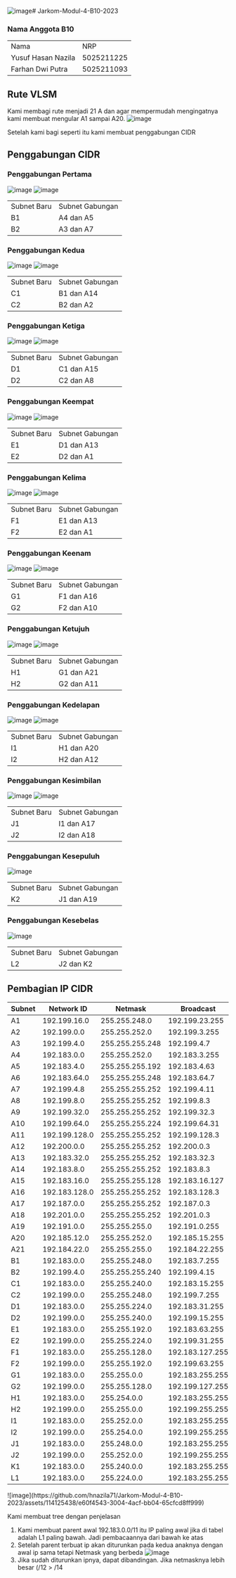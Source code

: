 ![image](https://github.com/hnazila71/Jarkom-Modul-4-B10-2023/assets/114125438/986b5b04-287d-471a-a9ac-15abecd5cdb0)# Jarkom-Modul-4-B10-2023

### Nama Anggota B10
 <table>
 	<tr>
 		<td> Nama </td>
 		<td> NRP </td>
 	</tr>
 	<tr>
 		<td> Yusuf Hasan Nazila </td>
 		<td> 5025211225</td>
 	</tr>
	 <tr>
		 <td> Farhan Dwi Putra </td>
 		<td> 5025211093</td>
	 </tr>
 </table>

 ## Rute VLSM
 Kami membagi rute menjadi 21 A dan agar mempermudah mengingatnya kami membuat mengular A1 sampai A20. 
 ![image](https://github.com/hnazila71/Jarkom-Modul-4-B10-2023/assets/114125438/39f70c54-1a2b-4a97-bdc4-cbf98f480ed1)

 Setelah kami bagi seperti itu kami membuat penggabungan CIDR 


 ## Penggabungan CIDR
### Penggabungan Pertama
![image](https://github.com/hnazila71/Jarkom-Modul-4-B10-2023/assets/114125438/c46b5362-9432-4cb6-a5ab-07bc0ccb495c)
![image](https://github.com/hnazila71/Jarkom-Modul-4-B10-2023/assets/114125438/0f1ca71f-857d-49e0-8ab7-d7a7bf17238d)

<table>
 	<tr>
 		<td> Subnet Baru </td>
 		<td> Subnet Gabungan </td>
 	</tr>
 	<tr>
 		<td> B1 </td>
 		<td> A4 dan A5</td>
 	</tr>
	 <tr>
		 <td> B2 </td>
 		<td> A3 dan A7</td>
	 </tr>
</table>



### Penggabungan Kedua
![image](https://github.com/hnazila71/Jarkom-Modul-4-B10-2023/assets/114125438/e9de230e-0e28-449f-81e0-d3be3747e547)
![image](https://github.com/hnazila71/Jarkom-Modul-4-B10-2023/assets/114125438/3a2a6bbf-fa42-44e4-8e6a-701cb7d09cbf)

<table>
 	<tr>
 		<td> Subnet Baru </td>
 		<td> Subnet Gabungan </td>
 	</tr>
 	<tr>
 		<td> C1 </td>
 		<td> B1 dan A14</td>
 	</tr>
	 <tr>
		 <td> C2 </td>
 		<td> B2 dan A2</td>
	 </tr>
</table>



### Penggabungan Ketiga
![image](https://github.com/hnazila71/Jarkom-Modul-4-B10-2023/assets/114125438/01bfef96-aae9-4472-a8a9-f2187388883b)
![image](https://github.com/hnazila71/Jarkom-Modul-4-B10-2023/assets/114125438/ed752e2f-6e53-4287-93e6-cdd226da9af8)


<table>
 	<tr>
 		<td> Subnet Baru </td>
 		<td> Subnet Gabungan </td>
 	</tr>
 	<tr>
 		<td> D1 </td>
 		<td> C1 dan A15</td>
 	</tr>
	 <tr>
		 <td> D2 </td>
 		<td> C2 dan A8</td>
	 </tr>
</table>


### Penggabungan Keempat
![image](https://github.com/hnazila71/Jarkom-Modul-4-B10-2023/assets/114125438/1b2ec229-46c8-4e93-97c9-03a0cdc6241f)
![image](https://github.com/hnazila71/Jarkom-Modul-4-B10-2023/assets/114125438/e8243a72-91d0-4a04-86e3-c80aac73929a)



<table>
 	<tr>
 		<td> Subnet Baru </td>
 		<td> Subnet Gabungan </td>
 	</tr>
 	<tr>
 		<td> E1 </td>
 		<td> D1 dan A13</td>
 	</tr>
	 <tr>
		 <td> E2 </td>
 		<td> D2 dan A1</td>
	 </tr>
</table>

### Penggabungan Kelima
![image](https://github.com/hnazila71/Jarkom-Modul-4-B10-2023/assets/114125438/ea8ed230-c0a6-45cf-a58e-2f724246f2c0)
![image](https://github.com/hnazila71/Jarkom-Modul-4-B10-2023/assets/114125438/7e1c395d-21f9-4c86-92db-e172d9b1da93)


<table>
 	<tr>
 		<td> Subnet Baru </td>
 		<td> Subnet Gabungan </td>
 	</tr>
 	<tr>
 		<td> F1 </td>
 		<td> E1 dan A13</td>
 	</tr>
	 <tr>
		 <td> F2 </td>
 		<td> E2 dan A1</td>
	 </tr>
</table>

### Penggabungan Keenam
![image](https://github.com/hnazila71/Jarkom-Modul-4-B10-2023/assets/114125438/67ba732a-67ee-477a-bffb-086a46200621)
![image](https://github.com/hnazila71/Jarkom-Modul-4-B10-2023/assets/114125438/666a22f7-b4a6-4f31-b327-cedea5b5e8de)



<table>
 	<tr>
 		<td> Subnet Baru </td>
 		<td> Subnet Gabungan </td>
 	</tr>
 	<tr>
 		<td> G1 </td>
 		<td> F1 dan A16</td>
 	</tr>
	 <tr>
		 <td> G2 </td>
 		<td> F2 dan A10</td>
	 </tr>
</table>

### Penggabungan Ketujuh
![image](https://github.com/hnazila71/Jarkom-Modul-4-B10-2023/assets/114125438/5e1c3045-951b-478f-af6d-092f727bef4f)
![image](https://github.com/hnazila71/Jarkom-Modul-4-B10-2023/assets/114125438/b6e694ee-7890-4c8d-bad6-df7185c8e414)


<table>
 	<tr>
 		<td> Subnet Baru </td>
 		<td> Subnet Gabungan </td>
 	</tr>
 	<tr>
 		<td> H1 </td>
 		<td> G1 dan A21</td>
 	</tr>
	 <tr>
		 <td> H2 </td>
 		<td> G2 dan A11</td>
	 </tr>
</table>

### Penggabungan Kedelapan
![image](https://github.com/hnazila71/Jarkom-Modul-4-B10-2023/assets/114125438/f4840c2d-e9a4-4b07-84e7-645459bf56cb)
![image](https://github.com/hnazila71/Jarkom-Modul-4-B10-2023/assets/114125438/9546d6e9-ad31-416a-b342-f6708239d8c8)


<table>
 	<tr>
 		<td> Subnet Baru </td>
 		<td> Subnet Gabungan </td>
 	</tr>
 	<tr>
 		<td> I1 </td>
 		<td> H1 dan A20</td>
 	</tr>
	 <tr>
		 <td> I2 </td>
 		<td> H2 dan A12</td>
	 </tr>
</table>

### Penggabungan Kesimbilan
![image](https://github.com/hnazila71/Jarkom-Modul-4-B10-2023/assets/114125438/58fb9302-2145-429f-b405-245d76266f32)
![image](https://github.com/hnazila71/Jarkom-Modul-4-B10-2023/assets/114125438/867a2202-c6ad-4aed-96c1-39677f47a2d5)




<table>
 	<tr>
 		<td> Subnet Baru </td>
 		<td> Subnet Gabungan </td>
 	</tr>
 	<tr>
 		<td> J1 </td>
 		<td> I1 dan A17</td>
 	</tr>
	 <tr>
		 <td> J2 </td>
 		<td> I2 dan A18</td>
	 </tr>
</table>

### Penggabungan Kesepuluh
![image](https://github.com/hnazila71/Jarkom-Modul-4-B10-2023/assets/114125438/c86815f3-c28d-4e07-b656-afe6773ba99c)

<table>
 	<tr>
 		<td> Subnet Baru </td>
 		<td> Subnet Gabungan </td>
 	</tr>
 	<tr>
 		<td> K2 </td>
 		<td> J1 dan A19</td>
 	</tr>
</table>

### Penggabungan Kesebelas
![image](https://github.com/hnazila71/Jarkom-Modul-4-B10-2023/assets/114125438/13c754f7-aa6c-404b-be2f-bec40163643e)


<table>
 	<tr>
 		<td> Subnet Baru </td>
 		<td> Subnet Gabungan </td>
 	</tr>
 	<tr>
 		<td> L2 </td>
 		<td> J2 dan K2</td>
 	</tr>
</table>

## Pembagian IP CIDR
<table>
    <thead>
        <tr>
            <th>Subnet</th>
            <th>Network ID</th>
            <th>Netmask</th>
            <th>Broadcast</th>
        </tr>
    </thead>
    <tbody>
        <tr>
            <td>A1</td>
            <td>192.199.16.0</td>
            <td>255.255.248.0</td>
            <td>192.199.23.255</td>
        </tr>
        <tr>
            <td>A2</td>
            <td>192.199.0.0</td>
            <td>255.255.252.0</td>
            <td>192.199.3.255</td>
        </tr>
        <tr>
            <td>A3</td>
            <td>192.199.4.0</td>
            <td>255.255.255.248</td>
            <td>192.199.4.7</td>
        </tr>
        <tr>
            <td>A4</td>
            <td>192.183.0.0</td>
            <td>255.255.252.0</td>
            <td>192.183.3.255</td>
        </tr>
        <tr>
            <td>A5</td>
            <td>192.183.4.0</td>
            <td>255.255.255.192</td>
            <td>192.183.4.63</td>
        </tr>
        <tr>
            <td>A6</td>
            <td>192.183.64.0</td>
            <td>255.255.255.248</td>
            <td>192.183.64.7</td>
        </tr>
        <tr>
            <td>A7</td>
            <td>192.199.4.8</td>
            <td>255.255.255.252</td>
            <td>192.199.4.11</td>
        </tr>
        <tr>
            <td>A8</td>
            <td>192.199.8.0</td>
            <td>255.255.255.252</td>
            <td>192.199.8.3</td>
        </tr>
        <tr>
            <td>A9</td>
            <td>192.199.32.0</td>
            <td>255.255.255.252</td>
            <td>192.199.32.3</td>
        </tr>
        <tr>
            <td>A10</td>
            <td>192.199.64.0</td>
            <td>255.255.255.224</td>
            <td>192.199.64.31</td>
        </tr>
        <tr>
            <td>A11</td>
            <td>192.199.128.0</td>
            <td>255.255.255.252</td>
            <td>192.199.128.3</td>
        </tr>
        <tr>
            <td>A12</td>
            <td>192.200.0.0</td>
            <td>255.255.255.252</td>
            <td>192.200.0.3</td>
        </tr>
        <tr>
            <td>A13</td>
            <td>192.183.32.0</td>
            <td>255.255.255.252</td>
            <td>192.183.32.3</td>
        </tr>
        <tr>
            <td>A14</td>
            <td>192.183.8.0</td>
            <td>255.255.255.252</td>
            <td>192.183.8.3</td>
        </tr>
        <tr>
            <td>A15</td>
            <td>192.183.16.0</td>
            <td>255.255.255.128</td>
            <td>192.183.16.127</td>
        </tr>
        <tr>
            <td>A16</td>
            <td>192.183.128.0</td>
            <td>255.255.255.252</td>
            <td>192.183.128.3</td>
        </tr>
        <tr>
            <td>A17</td>
            <td>192.187.0.0</td>
            <td>255.255.255.252</td>
            <td>192.187.0.3</td>
        </tr>
        <tr>
            <td>A18</td>
            <td>192.201.0.0</td>
            <td>255.255.255.252</td>
            <td>192.201.0.3</td>
        </tr>
        <tr>
            <td>A19</td>
            <td>192.191.0.0</td>
            <td>255.255.255.0</td>
            <td>192.191.0.255</td>
        </tr>
        <tr>
            <td>A20</td>
            <td>192.185.12.0</td>
            <td>255.255.252.0</td>
            <td>192.185.15.255</td>
        </tr>
	    <tr>
            <td>A21</td>
            <td>192.184.22.0</td>
            <td>255.255.255.0</td>
            <td>192.184.22.255</td>
        </tr>
	         <tr>
            <td>B1</td>
            <td>192.183.0.0</td>
            <td>255.255.248.0</td>
            <td>192.183.7.255</td>
        </tr>
        <tr>
            <td>B2</td>
            <td>192.199.4.0</td>
            <td>255.255.255.240</td>
            <td>192.199.4.15</td>
        </tr>
        <tr>
            <td>C1</td>
            <td>192.183.0.0</td>
            <td>255.255.240.0</td>
            <td>192.183.15.255</td>
        </tr>
        <tr>
            <td>C2</td>
            <td>192.199.0.0</td>
            <td>255.255.248.0</td>
            <td>192.199.7.255</td>
        </tr>
        <tr>
            <td>D1</td>
            <td>192.183.0.0</td>
            <td>255.255.224.0</td>
            <td>192.183.31.255</td>
        </tr>
        <tr>
            <td>D2</td>
            <td>192.199.0.0</td>
            <td>255.255.240.0</td>
            <td>192.199.15.255</td>
        </tr>
        <tr>
            <td>E1</td>
            <td>192.183.0.0</td>
            <td>255.255.192.0</td>
            <td>192.183.63.255</td>
        </tr>
        <tr>
            <td>E2</td>
            <td>192.199.0.0</td>
            <td>255.255.224.0</td>
            <td>192.199.31.255</td>
        </tr>
        <tr>
            <td>F1</td>
            <td>192.183.0.0</td>
            <td>255.255.128.0</td>
            <td>192.183.127.255</td>
        </tr>
        <tr>
            <td>F2</td>
            <td>192.199.0.0</td>
            <td>255.255.192.0</td>
            <td>192.199.63.255</td>
        </tr>
        <tr>
            <td>G1</td>
            <td>192.183.0.0</td>
            <td>255.255.0.0</td>
            <td>192.183.255.255</td>
        </tr>
        <tr>
            <td>G2</td>
            <td>192.199.0.0</td>
            <td>255.255.128.0</td>
            <td>192.199.127.255</td>
        </tr>
        <tr>
            <td>H1</td>
            <td>192.183.0.0</td>
            <td>255.254.0.0</td>
            <td>192.183.255.255</td>
        </tr>
        <tr>
            <td>H2</td>
            <td>192.199.0.0</td>
            <td>255.255.0.0</td>
            <td>192.199.255.255</td>
        </tr>
        <tr>
            <td>I1</td>
            <td>192.183.0.0</td>
            <td>255.252.0.0</td>
            <td>192.183.255.255</td>
        </tr>
        <tr>
            <td>I2</td>
            <td>192.199.0.0</td>
            <td>255.254.0.0</td>
            <td>192.199.255.255</td>
        </tr>
        <tr>
            <td>J1</td>
            <td>192.183.0.0</td>
            <td>255.248.0.0</td>
            <td>192.183.255.255</td>
        </tr>
        <tr>
            <td>J2</td>
            <td>192.199.0.0</td>
            <td>255.252.0.0</td>
            <td>192.199.255.255</td>
        </tr>
        <tr>
            <td>K1</td>
            <td>192.183.0.0</td>
            <td>255.240.0.0</td>
            <td>192.183.255.255</td>
        </tr>
        <tr>
            <td>L1</td>
            <td>192.183.0.0</td>
            <td>255.224.0.0</td>
            <td>192.183.255.255</td>
        </tr>
    </tbody>
</table>
![image](https://github.com/hnazila71/Jarkom-Modul-4-B10-2023/assets/114125438/e60f4543-3004-4acf-bb04-65cfcd8ff999)

Kami membuat tree dengan penjelasan 
1. Kami membuat parent awal 192.183.0.0/11 itu IP paling awal jika di tabel adalah L1 paling bawah. Jadi pembacaannya dari bawah ke atas
2. Setelah parent terbuat ip akan diturunkan pada kedua anaknya dengan awal ip sama tetapi Netmask yang berbeda
   ![image](https://github.com/hnazila71/Jarkom-Modul-4-B10-2023/assets/114125438/9fb25a49-1caf-43f9-a55a-3f7c5fd2b784)
3. Jika sudah diturunkan ipnya, dapat dibandingan. Jika netmasknya lebih besar (/12 > /14 





 

